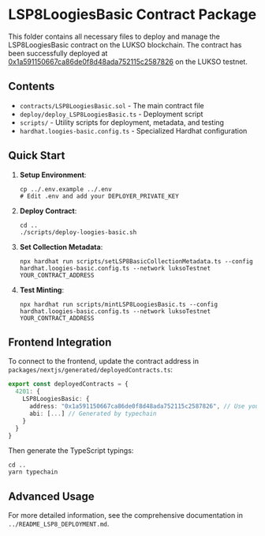 # LSP8LoogiesBasic Contract Package

This folder contains all necessary files to deploy and manage the LSP8LoogiesBasic contract on the LUKSO blockchain. The contract has been successfully deployed at [0x1a591150667ca86de0f8d48ada752115c2587826](https://universaleverything.io/collection/0x1a591150667ca86de0f8d48ada752115c2587826?network=testnet) on the LUKSO testnet.

## Contents

- `contracts/LSP8LoogiesBasic.sol` - The main contract file
- `deploy/deploy_LSP8LoogiesBasic.ts` - Deployment script
- `scripts/` - Utility scripts for deployment, metadata, and testing
- `hardhat.loogies-basic.config.ts` - Specialized Hardhat configuration

## Quick Start

1. **Setup Environment**:
   ```
   cp ../.env.example ../.env
   # Edit .env and add your DEPLOYER_PRIVATE_KEY
   ```

2. **Deploy Contract**:
   ```
   cd ..
   ./scripts/deploy-loogies-basic.sh
   ```

3. **Set Collection Metadata**:
   ```
   npx hardhat run scripts/setLSP8BasicCollectionMetadata.ts --config hardhat.loogies-basic.config.ts --network luksoTestnet YOUR_CONTRACT_ADDRESS
   ```

4. **Test Minting**:
   ```
   npx hardhat run scripts/mintLSP8LoogiesBasic.ts --config hardhat.loogies-basic.config.ts --network luksoTestnet YOUR_CONTRACT_ADDRESS
   ```

## Frontend Integration

To connect to the frontend, update the contract address in `packages/nextjs/generated/deployedContracts.ts`:

```typescript
export const deployedContracts = {
  4201: {
    LSP8LoogiesBasic: {
      address: "0x1a591150667ca86de0f8d48ada752115c2587826", // Use your address
      abi: [...] // Generated by typechain
    }
  }
}
```

Then generate the TypeScript typings:

```
cd ..
yarn typechain
```

## Advanced Usage

For more detailed information, see the comprehensive documentation in `../README_LSP8_DEPLOYMENT.md`. 
 